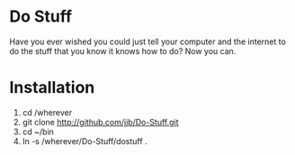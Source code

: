 Do Stuff
========

Have you ever wished you could just tell your computer and the internet to do the stuff that you know it knows how to do? Now you can.


Installation
============

1. cd /wherever
1. git clone http://github.com/jjb/Do-Stuff.git
2. cd ~/bin
3. ln -s /wherever/Do-Stuff/dostuff .